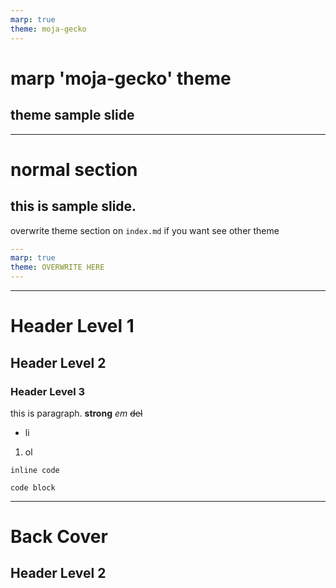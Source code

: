```yaml
---
marp: true
theme: moja-gecko
---
```


<!-- _class: cover -->

# marp 'moja-gecko' theme

## theme sample slide

---

# normal section

## this is sample slide.

overwrite theme section on `index.md` if you want see other theme

```yaml
---
marp: true
theme: OVERWRITE HERE
---

```

---

# Header Level 1

## Header Level 2

### Header Level 3

this is paragraph. **strong** _em_ ~~del~~

- li

1. ol

`inline code`

```text
code block
```

---

<!-- _class: back-cover -->

# Back Cover

## Header Level 2
